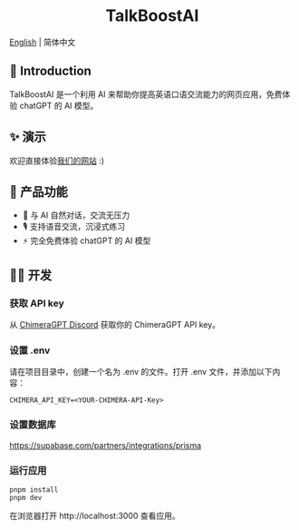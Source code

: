 <h1 align="center">TalkBoostAI</h1>

[English](./README.md) | 简体中文

## 🌟 Introduction

TalkBoostAI 是一个利用 AI 来帮助你提高英语口语交流能力的网页应用，免费体验 chatGPT 的 AI 模型。

## ✨ 演示

欢迎直接体验[我们的网站](https://talk.incircles.xyz/) :)

## 🚀 产品功能

- 💬 与 AI 自然对话，交流无压力
- 🎙️ 支持语音交流，沉浸式练习
- ⚡️ 完全免费体验 chatGPT 的 AI 模型

## 👨‍🚀 开发

### 获取 API key

从 [ChimeraGPT Discord](https://discord.gg/chimeragpt) 获取你的 ChimeraGPT API key。

### 设置 .env

请在项目目录中，创建一个名为 .env 的文件。打开 .env 文件，并添加以下内容：

```
CHIMERA_API_KEY=<YOUR-CHIMERA-API-Key>
```

### 设置数据库

https://supabase.com/partners/integrations/prisma

### 运行应用

```
pnpm install
pnpm dev
```

在浏览器打开 http://localhost:3000 查看应用。
